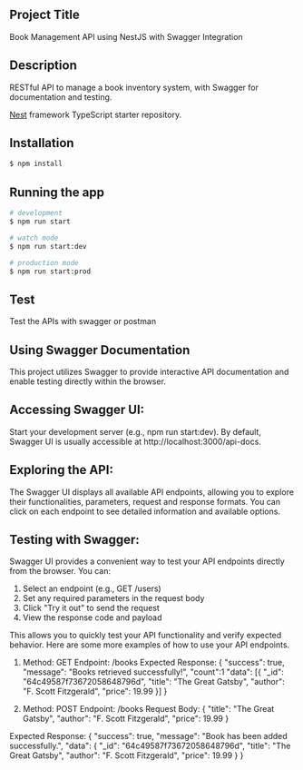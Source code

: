 ## Project Title
Book Management API using NestJS with Swagger Integration

## Description
RESTful API to manage a book inventory system, with Swagger for documentation and testing.

[Nest](https://github.com/nestjs/nest) framework TypeScript starter repository.

## Installation

```bash
$ npm install
```

## Running the app

```bash
# development
$ npm run start

# watch mode
$ npm run start:dev

# production mode
$ npm run start:prod
```

## Test
Test the APIs with swagger or postman

## Using Swagger Documentation
This project utilizes Swagger to provide interactive API documentation and enable testing directly within the browser.

## Accessing Swagger UI:

Start your development server (e.g., npm run start:dev). By default, Swagger UI is usually accessible at http://localhost:3000/api-docs.

## Exploring the API:

The Swagger UI displays all available API endpoints, allowing you to explore their functionalities, parameters, request and response formats. You can click on each endpoint to see detailed information and available options.

## Testing with Swagger:

Swagger UI provides a convenient way to test your API endpoints directly from the browser. You can:

1. Select an endpoint (e.g., GET /users)
2. Set any required parameters in the request body
3. Click "Try it out" to send the request
4. View the response code and payload

This allows you to quickly test your API functionality and verify expected behavior.
Here are some more examples of how to use your API endpoints.
1. Method: GET
Endpoint: /books
Expected Response:
{
  "success": true,
  "message": "Books retrieved successfully!",
  "count":1
  "data": [{
    "_id": "64c49587f73672058648796d",
    "title": "The Great Gatsby",
    "author": "F. Scott Fitzgerald",
    "price": 19.99
  }]
}

2. Method: POST
Endpoint: /books
Request Body:
{
  "title": "The Great Gatsby",
  "author": "F. Scott Fitzgerald",
  "price": 19.99
}

Expected Response:
{
  "success": true,
  "message": "Book has been added successfully.",
  "data": {
    "_id": "64c49587f73672058648796d",
    "title": "The Great Gatsby",
    "author": "F. Scott Fitzgerald",
    "price": 19.99
  }
}